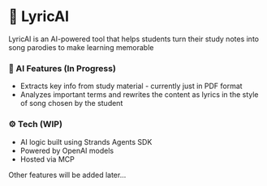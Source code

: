 # 🎵 LyricAI

LyricAI is an AI-powered tool that helps students turn their study notes into song parodies to make learning memorable

### 🧠 AI Features (In Progress)
- Extracts key info from study material - currently just in PDF format
- Analyzes important terms and rewrites the content as lyrics in the style of song chosen by the student

### ⚙️ Tech (WIP)
- AI logic built using Strands Agents SDK
- Powered by OpenAI models
- Hosted via MCP

Other features will be added later...

